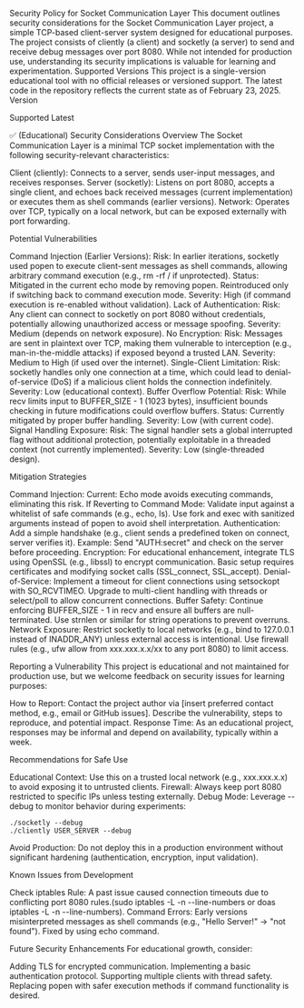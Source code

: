 Security Policy for Socket Communication Layer
This document outlines security considerations for the Socket Communication Layer project, a simple TCP-based client-server system designed for educational purposes. The project consists of cliently (a client) and socketly (a server) to send and receive debug messages over port 8080. While not intended for production use, understanding its security implications is valuable for learning and experimentation.
Supported Versions
This project is a single-version educational tool with no official releases or versioned support. The latest code in the repository reflects the current state as of February 23, 2025.
Version
	
Supported
Latest
	
✅ (Educational)
Security Considerations
Overview
The Socket Communication Layer is a minimal TCP socket implementation with the following security-relevant characteristics:

  Client (cliently): Connects to a server, sends user-input messages, and receives responses.
  Server (socketly): Listens on port 8080, accepts a single client, and echoes back received messages (current implementation) or executes them as shell commands (earlier versions).
  Network: Operates over TCP, typically on a local network, but can be exposed externally with port forwarding.

Potential Vulnerabilities

  Command Injection (Earlier Versions):
        Risk: In earlier iterations, socketly used popen to execute client-sent messages as shell commands, allowing arbitrary command execution (e.g., rm -rf / if unprotected).
        Status: Mitigated in the current echo mode by removing popen. Reintroduced only if switching back to command execution mode.
        Severity: High (if command execution is re-enabled without validation).
  Lack of Authentication:
        Risk: Any client can connect to socketly on port 8080 without credentials, potentially allowing unauthorized access or message spoofing.
        Severity: Medium (depends on network exposure).
  No Encryption:
        Risk: Messages are sent in plaintext over TCP, making them vulnerable to interception (e.g., man-in-the-middle attacks) if exposed beyond a trusted LAN.
        Severity: Medium to High (if used over the internet).
  Single-Client Limitation:
        Risk: socketly handles only one connection at a time, which could lead to denial-of-service (DoS) if a malicious client holds the connection indefinitely.
        Severity: Low (educational context).
  Buffer Overflow Potential:
        Risk: While recv limits input to BUFFER_SIZE - 1 (1023 bytes), insufficient bounds checking in future modifications could overflow buffers.
        Status: Currently mitigated by proper buffer handling.
        Severity: Low (with current code).
  Signal Handling Exposure:
        Risk: The signal handler sets a global interrupted flag without additional protection, potentially exploitable in a threaded context (not currently implemented).
        Severity: Low (single-threaded design).

Mitigation Strategies

  Command Injection:
        Current: Echo mode avoids executing commands, eliminating this risk.
        If Reverting to Command Mode: 
            Validate input against a whitelist of safe commands (e.g., echo, ls).
            Use fork and exec with sanitized arguments instead of popen to avoid shell interpretation.
  Authentication:
        Add a simple handshake (e.g., client sends a predefined token on connect, server verifies it).
        Example: Send "AUTH:secret" and check on the server before proceeding.
  Encryption:
        For educational enhancement, integrate TLS using OpenSSL (e.g., libssl) to encrypt communication.
        Basic setup requires certificates and modifying socket calls (SSL_connect, SSL_accept).
  Denial-of-Service:
        Implement a timeout for client connections using setsockopt with SO_RCVTIMEO.
        Upgrade to multi-client handling with threads or select/poll to allow concurrent connections.
  Buffer Safety:
        Continue enforcing BUFFER_SIZE - 1 in recv and ensure all buffers are null-terminated.
        Use strnlen or similar for string operations to prevent overruns.
  Network Exposure:
        Restrict socketly to local networks (e.g., bind to 127.0.0.1 instead of INADDR_ANY) unless external access is intentional.
        Use firewall rules (e.g., ufw allow from xxx.xxx.x.x/xx to any port 8080) to limit access.

Reporting a Vulnerability
This project is educational and not maintained for production use, but we welcome feedback on security issues for learning purposes:

  How to Report: Contact the project author via [insert preferred contact method, e.g., email or GitHub issues]. Describe the vulnerability, steps to reproduce, and potential impact.
  Response Time: As an educational project, responses may be informal and depend on availability, typically within a week.

Recommendations for Safe Use

  Educational Context: Use this on a trusted local network (e.g., xxx.xxx.x.x) to avoid exposing it to untrusted clients.
  Firewall: Always keep port 8080 restricted to specific IPs unless testing externally.
  Debug Mode: Leverage --debug to monitor behavior during experiments:

    ./socketly --debug
    ./cliently USER_SERVER --debug

  Avoid Production: Do not deploy this in a production environment without significant hardening (authentication, encryption, input validation).

Known Issues from Development

  Check iptables Rule: A past issue caused connection timeouts due to conflicting port 8080 rules.(sudo iptables -L -n --line-numbers or doas iptables -L -n --line-numbers).
  Command Errors: Early versions misinterpreted messages as shell commands (e.g., "Hello Server!" → "not found"). Fixed by using echo command.

Future Security Enhancements
For educational growth, consider:

  Adding TLS for encrypted communication.
  Implementing a basic authentication protocol.
  Supporting multiple clients with thread safety.
  Replacing popen with safer execution methods if command functionality is desired.

